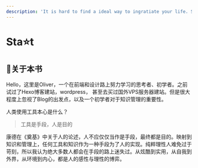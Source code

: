 ```yaml
---
description: 'It is hard to find a ideal way to ingratiate your life. So keep striving, Bro!'
---
```


# Sta⭐t

## 📓关于本书

Hello，这里是Oliver，一个在前端和设计路上努力学习的思考者、初学者。之前试过了Hexo博客建站，wordpress， 甚至去买过国外VPS服务器建站。但是很大程度上忽视了Blog的出发点，以及一个初学者对于知识管理的重要性。

人类使用工具本心是什么？

> 工具是手段，人是目的

康德在《奠基》中关于人的论述，人不应仅仅当作是手段，最终都是目的。映射到知识和管理上，任何工具和知识作为一种手段为了人的实现。纯粹理性人难免过于苛刻，所以我认为绝大多数人都会在手段的路上迷失过。从炫酷到实用，从自我到外界，从环境到内心，都是人的感性与理性的博弈。

